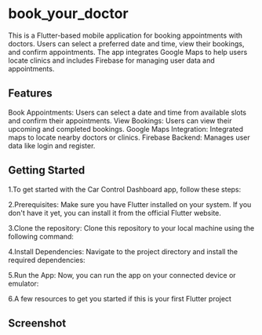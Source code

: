 # book_your_doctor
This is a Flutter-based mobile application for booking appointments with doctors. Users can select a preferred date and time, view their bookings, and confirm appointments. The app integrates Google Maps to help users locate clinics and includes Firebase for managing user data and appointments.

## Features
Book Appointments: Users can select a date and time from available slots and confirm their appointments.
View Bookings: Users can view their upcoming and completed bookings.
Google Maps Integration: Integrated maps to locate nearby doctors or clinics.
Firebase Backend: Manages user data like login and register.

## Getting Started
1.To get started with the Car Control Dashboard app, follow these steps:

2.Prerequisites: Make sure you have Flutter installed on your system. If you don't have it yet, you can install it from the official Flutter website.

3.Clone the repository: Clone this repository to your local machine using the following command:

4.Install Dependencies: Navigate to the project directory and install the required dependencies:

5.Run the App: Now, you can run the app on your connected device or emulator:

6.A few resources to get you started if this is your first Flutter project

## Screenshot 
